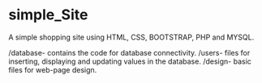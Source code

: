 # simple_Site
 A simple shopping site using HTML, CSS, BOOTSTRAP, PHP and MYSQL.

/database- contains the code for database connectivity.
/users- files for inserting, displaying and updating values in the database.
/design- basic files for web-page design.
